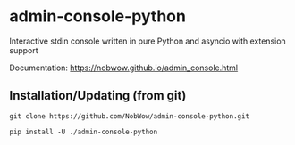 # admin-console-python
Interactive stdin console written in pure Python and asyncio with extension support

Documentation: https://nobwow.github.io/admin_console.html
## Installation/Updating (from git)
`git clone https://github.com/NobWow/admin-console-python.git`

`pip install -U ./admin-console-python`

